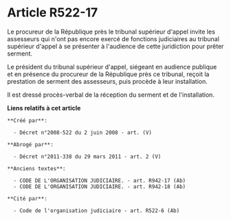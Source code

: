 # Article R522-17

Le procureur de la République près le tribunal supérieur d'appel invite les assesseurs qui n'ont pas encore exercé de
fonctions judiciaires au tribunal supérieur d'appel à se présenter à l'audience de cette juridiction pour prêter serment.

Le président du tribunal supérieur d'appel, siégeant en audience publique et en présence du procureur de la République près
ce tribunal, reçoit la prestation de serment des assesseurs, puis procède à leur installation.

Il est dressé procès-verbal de la réception du serment et de l'installation.

**Liens relatifs à cet article**

	**Créé par**:

	  - Décret n°2008-522 du 2 juin 2008 - art. (V)

	**Abrogé par**:

	  - Décret n°2011-338 du 29 mars 2011 - art. 2 (V)

	**Anciens textes**:

	  - CODE DE L'ORGANISATION JUDICIAIRE. - art. R942-17 (Ab)
	  - CODE DE L'ORGANISATION JUDICIAIRE. - art. R942-18 (Ab)

	**Cité par**:

	  - Code de l'organisation judiciaire - art. R522-6 (Ab)
